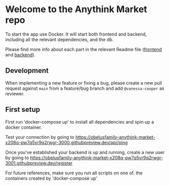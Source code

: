 # Welcome to the Anythink Market repo

To start the app use Docker. It will start both frontend and backend, including all the relevant dependencies, and the db.

Please find more info about each part in the relevant Readme file ([frontend](frontend/readme.md) and [backend](backend/README.md)).

## Development

When implementing a new feature or fixing a bug, please create a new pull request against `main` from a feature/bug branch and add `@vanessa-cooper` as reviewer.

## First setup

First run 'docker-compose up' to install all dependencies and spin up a docker container.

Test your connection by going to https://obelusfamily-anythink-market-x208q-pw7q5vr9q2rwgr-3000.githubpreview.dev/api/ping

Once you've established your backend is up and running, create a new user by going to https://obelusfamily-anythink-market-x208q-pw7q5vr9q2rwgr-3001.githubpreview.dev/register

For future references, make sure you run all scripts on one of. the containers created by 'docker-compose up'